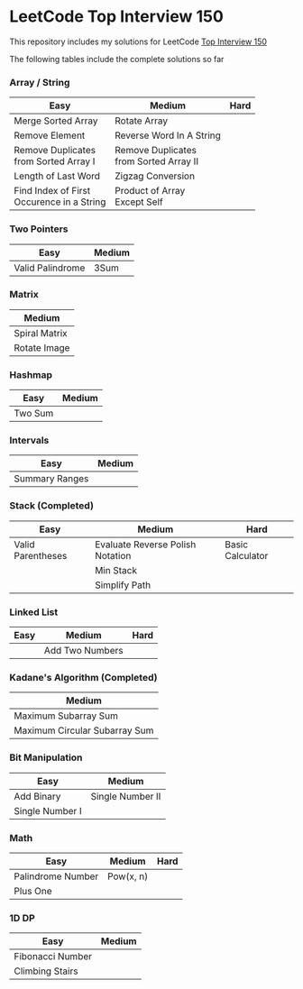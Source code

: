 # LeetCode Top Interview 150

This repository includes my solutions for LeetCode [Top Interview 150](https://leetcode.com/studyplan/top-interview-150/)

The following tables include the complete solutions so far

### Array / String
| Easy | Medium | Hard |
| - | - | - |
| Merge Sorted Array | Rotate Array |
| Remove Element | Reverse Word In A String |
| Remove Duplicates <br>from Sorted Array I | Remove Duplicates <br>from Sorted Array II |
| Length of Last Word | Zigzag Conversion |
| Find Index of First<br>Occurence in a String | Product of Array<br>Except Self |

### Two Pointers
| Easy | Medium |
| - | - |
| Valid Palindrome | 3Sum |

### Matrix
| Medium |
| - |
| Spiral Matrix |
| Rotate Image |

### Hashmap
| Easy | Medium |
| - | - |
| Two Sum |

### Intervals
| Easy | Medium |
| - | - |
| Summary Ranges |

### Stack (Completed)
| Easy | Medium | Hard |
| - | - | - |
| Valid Parentheses | Evaluate Reverse Polish Notation | Basic Calculator |
| | Min Stack |
| | Simplify Path |

### Linked List
| Easy | Medium | Hard |
| - | - | - |
| | Add Two Numbers |

### Kadane's Algorithm (Completed)
| Medium |
| - |
| Maximum Subarray Sum |
| Maximum Circular Subarray Sum |

### Bit Manipulation
| Easy | Medium |
| - | - |
| Add Binary | Single Number II |
| Single Number I |

### Math
| Easy | Medium | Hard |
| - | - | - |
| Palindrome Number | Pow(x, n) |
| Plus One |

### 1D DP
| Easy | Medium |
| - | - |
| Fibonacci Number |
| Climbing Stairs |
